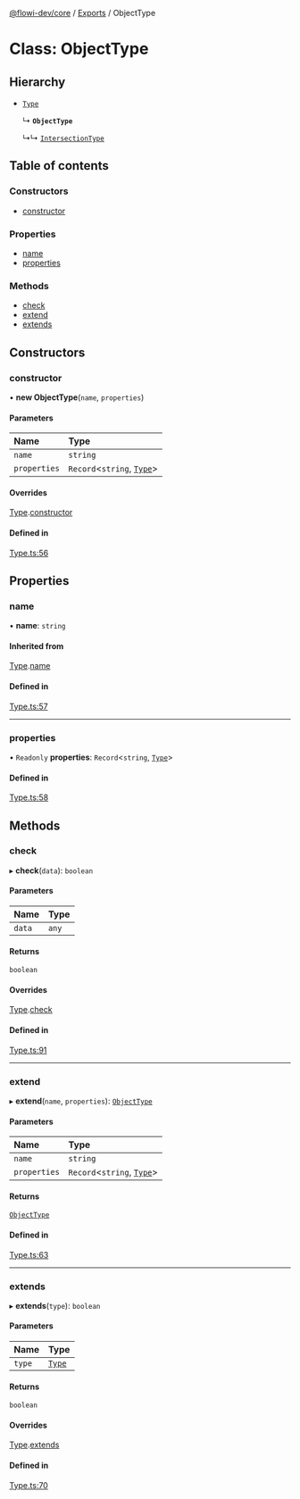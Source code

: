 [@flowi-dev/core](../README.md) / [Exports](../modules.md) / ObjectType

# Class: ObjectType

## Hierarchy

- [`Type`](Type.md)

  ↳ **`ObjectType`**

  ↳↳ [`IntersectionType`](IntersectionType.md)

## Table of contents

### Constructors

- [constructor](ObjectType.md#constructor)

### Properties

- [name](ObjectType.md#name)
- [properties](ObjectType.md#properties)

### Methods

- [check](ObjectType.md#check)
- [extend](ObjectType.md#extend)
- [extends](ObjectType.md#extends)

## Constructors

### constructor

• **new ObjectType**(`name`, `properties`)

#### Parameters

| Name | Type |
| :------ | :------ |
| `name` | `string` |
| `properties` | `Record`<`string`, [`Type`](Type.md)\> |

#### Overrides

[Type](Type.md).[constructor](Type.md#constructor)

#### Defined in

[Type.ts:56](https://github.com/flowi-dev/core/blob/dca7728/src/classes/Type.ts#L56)

## Properties

### name

• **name**: `string`

#### Inherited from

[Type](Type.md).[name](Type.md#name)

#### Defined in

[Type.ts:57](https://github.com/flowi-dev/core/blob/dca7728/src/classes/Type.ts#L57)

___

### properties

• `Readonly` **properties**: `Record`<`string`, [`Type`](Type.md)\>

#### Defined in

[Type.ts:58](https://github.com/flowi-dev/core/blob/dca7728/src/classes/Type.ts#L58)

## Methods

### check

▸ **check**(`data`): `boolean`

#### Parameters

| Name | Type |
| :------ | :------ |
| `data` | `any` |

#### Returns

`boolean`

#### Overrides

[Type](Type.md).[check](Type.md#check)

#### Defined in

[Type.ts:91](https://github.com/flowi-dev/core/blob/dca7728/src/classes/Type.ts#L91)

___

### extend

▸ **extend**(`name`, `properties`): [`ObjectType`](ObjectType.md)

#### Parameters

| Name | Type |
| :------ | :------ |
| `name` | `string` |
| `properties` | `Record`<`string`, [`Type`](Type.md)\> |

#### Returns

[`ObjectType`](ObjectType.md)

#### Defined in

[Type.ts:63](https://github.com/flowi-dev/core/blob/dca7728/src/classes/Type.ts#L63)

___

### extends

▸ **extends**(`type`): `boolean`

#### Parameters

| Name | Type |
| :------ | :------ |
| `type` | [`Type`](Type.md) |

#### Returns

`boolean`

#### Overrides

[Type](Type.md).[extends](Type.md#extends)

#### Defined in

[Type.ts:70](https://github.com/flowi-dev/core/blob/dca7728/src/classes/Type.ts#L70)
